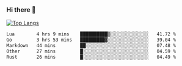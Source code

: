 ### Hi there 👋

<!--
**3Xpl0it3r/3Xpl0it3r** is a ✨ _special_ ✨ repository because its `README.md` (this file) appears on your GitHub profile.

Here are some ideas to get you started:

- 🔭 I’m currently working on ...
- 🌱 I’m currently learning ...
- 👯 I’m looking to collaborate on ...
- 🤔 I’m looking for help with ...
- 💬 Ask me about ...
- 📫 How to reach me: ...
- 😄 Pronouns: ...
- ⚡ Fun fact: ...
-->


[![Top Langs](https://github-readme-stats.vercel.app/api/top-langs/?username=3Xpl0it3r&layout=compact)](https://github.com/3Xpl0it3r/3Xpl0it3r)

<!--START_SECTION:waka-->

```txt
Lua        4 hrs 9 mins    ██████████▒░░░░░░░░░░░░░░   41.72 %
Go         3 hrs 53 mins   █████████▓░░░░░░░░░░░░░░░   39.04 %
Markdown   44 mins         ██░░░░░░░░░░░░░░░░░░░░░░░   07.48 %
Other      27 mins         █░░░░░░░░░░░░░░░░░░░░░░░░   04.59 %
Rust       26 mins         █░░░░░░░░░░░░░░░░░░░░░░░░   04.49 %
```

<!--END_SECTION:waka-->

